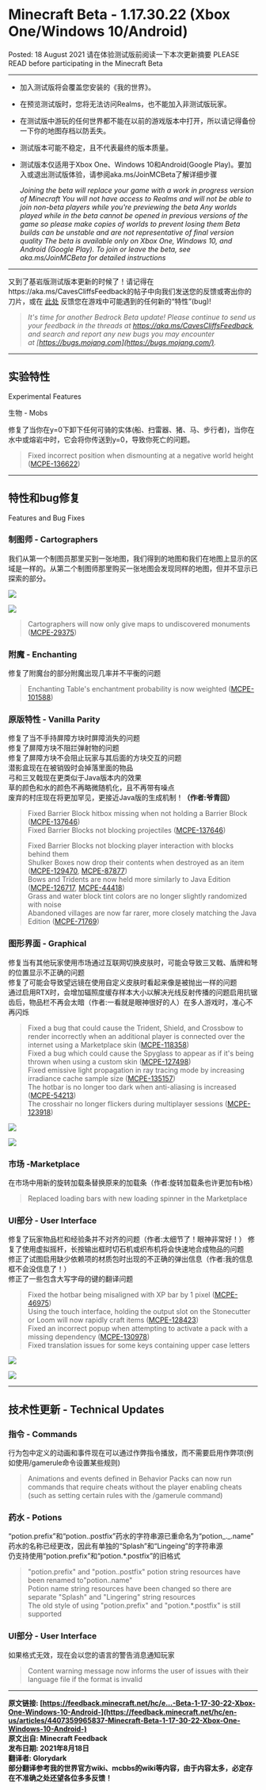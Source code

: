 # Minecraft Beta - 1.17.30.22 (Xbox One/Windows 10/Android)

Posted: 18 August 2021
请在体验测试版前阅读一下本次更新摘要
PLEASE READ before participating in the Minecraft Beta

****

- 加入测试版将会覆盖您安装的《我的世界》。

- 在预览测试版时，您将无法访问Realms，也不能加入非测试版玩家。

- 在测试版中游玩的任何世界都不能在以前的游戏版本中打开，所以请记得备份一下你的地图存档以防丢失。

- 测试版本可能不稳定，且不代表最终的版本质量。

- 测试版本仅适用于Xbox One、Windows 10和Android(Google Play)。要加入或退出测试版体验，请参阅aka.ms/JoinMCBeta了解详细步骤
  
  *Joining the beta will replace your game with a work in progress version of Minecraft
  You will not have access to Realms and will not be able to join non-beta players while you're previewing the beta
  Any worlds played while in the beta cannot be opened in previous versions of the game so please make copies of worlds to prevent losing them
  Beta builds can be unstable and are not representative of final version quality
  The beta is available only on Xbox One, Windows 10, and Android (Google Play). To join or leave the beta, see aka.ms/JoinMCBeta for detailed instructions*

****

又到了基岩版测试版本更新的时候了！请记得在https://aka.ms/CavesCliffsFeedback的帖子中向我们发送您的反馈或寄出你的刀片，或在 [此处](https://bugs.mojang.com/) 反馈您在游戏中可能遇到的任何新的“特性”(bug)!  

> _It's time for another Bedrock Beta update! Please continue to send us your feedback in the threads at https://aka.ms/CavesCliffsFeedback, and search and report any new bugs you may encounter at [https://bugs.mojang.com](https://bugs.mojang.com/)._

****

## 实验特性

Experimental Features​

生物 - Mobs​

修复了当你在y=0下卸下任何可骑的实体(船、扫雷器、猪、马、步行者)，当你在水中或熔岩中时，它会将你传送到y=0，导致你死亡的问题。  

> Fixed incorrect position when dismounting at a negative world height ([MCPE-136622](https://bugs.mojang.com/browse/MCPE-136622))

****

## 特性和bug修复

Features and Bug Fixes​ 

### 制图师 - Cartographers

我们从第一个制图员那里买到一张地图，我们得到的地图和我们在地图上显示的区域是一样的。从第二个制图师那里购买一张地图会发现同样的地图，但并不显示已探索的部分。  

![](pic\20210819\1629363361208.png)

![](pic\20210819\1629363369383.png)

> Cartographers will now only give maps to undiscovered monuments ([MCPE-29375](https://bugs.mojang.com/browse/MCPE-29375))

### 附魔​ - Enchanting​

修复了附魔台的部分附魔出现几率并不平衡的问题  

> Enchanting Table's enchantment probability is now weighted ([MCPE-101588](https://bugs.mojang.com/browse/MCPE-101588))

### 原版特性 - Vanilla Parity​

修复了当不手持屏障方块时屏障消失的问题  
修复了屏障方块不阻拦弹射物的问题  
修复了屏障方块不会阻止玩家与其后面的方块交互的问题  
潜影盒现在在被销毁时会掉落里面的物品  
弓和三叉戟现在更类似于Java版本内的效果  
草的颜色和水的颜色不再略微随机化，且不再带有噪点  
废弃的村庄现在将更加罕见，更接近Java版的生成机制！**（作者:爷青回）**  

> Fixed Barrier Block hitbox missing when not holding a Barrier Block ([MCPE-137646](https://bugs.mojang.com/browse/MCPE-137646))  
> Fixed Barrier Blocks not blocking projectiles ([MCPE-137646](https://bugs.mojang.com/browse/MCPE-137646))
> 
> Fixed Barrier Blocks not blocking player interaction with blocks behind them  
> Shulker Boxes now drop their contents when destroyed as an item ([MCPE-129470](https://bugs.mojang.com/browse/MCPE-129470), [MCPE-87877](https://bugs.mojang.com/browse/MCPE-87877))  
> Bows and Tridents are now held more similarly to Java Edition ([MCPE-126717](https://bugs.mojang.com/browse/MCPE-126717), [MCPE-44418](https://bugs.mojang.com/browse/MCPE-44418))  
> Grass and water block tint colors are no longer slightly randomized with noise  
> Abandoned villages are now far rarer, more closely matching the Java Edition ([MCPE-71769](https://bugs.mojang.com/browse/MCPE-71769))

### 图形界面 - Graphical​

修复当有其他玩家使用市场通过互联网切换皮肤时，可能会导致三叉戟、盾牌和弩的位置显示不正确的问题  
修复了可能会导致望远镜在使用自定义皮肤时看起来像是被抛出一样的问题  
通过启用RTX时，会增加辐照度缓存样本大小以解决光线反射传播的问题启用抗锯齿后，物品栏不再会太暗（作者:一看就是眼神很好的人）在多人游戏时，准心不再闪烁

> Fixed a bug that could cause the Trident, Shield, and Crossbow to render incorrectly when an additional player is connected over the internet using a Marketplace skin ([MCPE-118358](https://bugs.mojang.com/browse/MCPE-118358))  
> Fixed a bug which could cause the Spyglass to appear as if it's being thrown when using a custom skin ([MCPE-127498](https://bugs.mojang.com/browse/MCPE-127498))  
> Fixed emissive light propagation in ray tracing mode by increasing irradiance cache sample size ([MCPE-135157](https://bugs.mojang.com/browse/MCPE-135157))  
> The hotbar is no longer too dark when anti-aliasing is increased ([MCPE-54213](https://bugs.mojang.com/browse/MCPE-54213))  
> The crosshair no longer flickers during multiplayer sessions ([MCPE-123918](https://bugs.mojang.com/browse/MCPE-123918))

![](pic\20210819\1629363958857.png)

![](pic\20210819\1629363995167.png)

### 市场 -Marketplace​

在市场中用新的旋转加载条替换原来的加载条（作者:旋转加载条也许更加有b格）

> Replaced loading bars with new loading spinner in the Marketplace

### UI部分 - User Interface​

修复了玩家物品栏和经验条并不对齐的问题（作者:太细节了！眼神非常好！）
修复了使用虚拟摇杆，长按输出框时切石机或织布机将会快速地合成物品的问题  
修正了试图启用缺少依赖项的材质包时出现的不正确的弹出信息（作者:我的信息框不会没信息了！）  
修正了一些包含大写字母的键的翻译问题  

> Fixed the hotbar being misaligned with XP bar by 1 pixel ([MCPE-46975](https://bugs.mojang.com/browse/MCPE-46975))  
> Using the touch interface, holding the output slot on the Stonecutter or Loom will now rapidly craft items ([MCPE-128423](https://bugs.mojang.com/browse/MCPE-128423))  
> Fixed an incorrect popup when attempting to activate a pack with a missing dependency ([MCPE-130978](https://bugs.mojang.com/browse/MCPE-130978))  
> Fixed translation issues for some keys containing upper case letters

![](pic\20210819\1629364360208.png)

![](pic\20210819\1629364585360.png)

****

## 技术性更新 - Technical Updates​

### 指令 - Commands​

行为包中定义的动画和事件现在可以通过作弊指令播放，而不需要启用作弊项(例如使用/gamerule命令设置某些规则)  

> Animations and events defined in Behavior Packs can now run commands that require cheats without the player enabling cheats (such as setting certain rules with the /gamerule command)

### 药水 - Potions​

“potion.prefix”和“potion..postfix”药水的字符串源已重命名为“potion_._.name”  
药水的名称已经更改，因此有单独的“Splash”和“Lingeing”的字符串源  
仍支持使用“potion.prefix”和“potion.*.postfix”的旧格式  

> "potion.prefix" and "potion..postfix" potion string resources have been renamed to"potion..name"  
> Potion name string resources have been changed so there are separate "Splash" and "Lingering" string resources  
> The old style of using "potion.prefix" and "potion.*.postfix" is still supported

### UI部分 - User Interface​

如果格式无效，现在会以您的语言的警告消息通知玩家  

> Content warning message now informs the user of issues with their language file if the format is invalid

****

**原文链接: [https://feedback.minecraft.net/hc/e...-Beta-1-17-30-22-Xbox-One-Windows-10-Android-](https://feedback.minecraft.net/hc/en-us/articles/4407359965837-Minecraft-Beta-1-17-30-22-Xbox-One-Windows-10-Android-)  
原文出自: Minecraft Feedback  
发布日期: 2021年8月18日  
翻译者: Glorydark  
部分翻译参考我的世界官方wiki、mcbbs的wiki等内容，由于内容太多，必定存在不准确之处还望各位多多反馈！**
